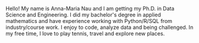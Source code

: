 Hello! My name is Anna-Maria Nau and I am getting my Ph.D. in Data Science and Engineering. I did my bachelor's degree in applied mathematics and have experience working with Python/R/SQL from industry/course work. I enjoy to code, analyze data and being challenged. In my free time, I love to play tennis, travel and explore new places.
